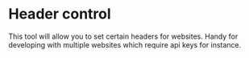 # Header control

This tool will allow you to set certain headers for websites. Handy for developing with multiple websites which require api keys for instance.
